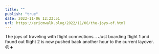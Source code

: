 ```yaml
---
title: ""
publish: "true"
date: 2022-11-06 12:23:51
url: https://ericmwalk.blog/2022/11/06/the-joys-of.html
---
```


The joys of traveling with flight connections… Just boarding flight 1 and found out flight 2 is now pushed back another hour to the current layover. 😖✈️